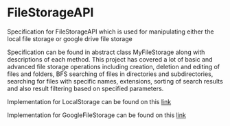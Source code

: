 # FileStorageAPI


Specification for FileStorageAPI which is used for manipulating either the local file storage or google drive file storage


Specification can be found in abstract class MyFileStorage along with descriptions of
each method.
This project has covered a lot of basic and advanced file storage operations
including creation, deletion and editing of files and folders, BFS searching of files in
directories and subdirectories, searching for files with specific names, extensions, 
sorting of search results and also result filtering based on specified parameters.

Implementation for LocalStorage can be found on this [link](https://github.com/jovanar28/LocalFileStorage)

Implementation for GoogleFileStorage can be found on this [link](https://github.com/jovanar28/GoogleFileStorage)
